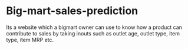 # Big-mart-sales-prediction
Its a website which a bigmart owner can use to know how a product can contribute to sales by taking inouts such as outlet age, outlet type, item type, item MRP etc.
